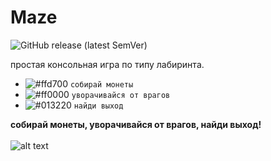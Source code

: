 # Maze
![GitHub release (latest SemVer)](https://img.shields.io/github/v/release/sunmeat/maze)<br />
<!-- https://shields.io/category/version -->

простая консольная игра по типу лабиринта.<br />
- ![#ffd700](https://via.placeholder.com/15/ffd700/000000?text=+) `собирай монеты`
- ![#ff0000](https://via.placeholder.com/15/f03c15/ff0000?text=+) `уворачивайся от врагов`
- ![#013220](https://via.placeholder.com/15/f03c15/013220?text=+) `найди выход`

<b>собирай монеты, уворачивайся от врагов, найди выход!</b><br /><br />
![alt text](https://github.com/sunmeat/maze/blob/master/photo_2021-09-18_21-04-13.jpg?raw=true)

